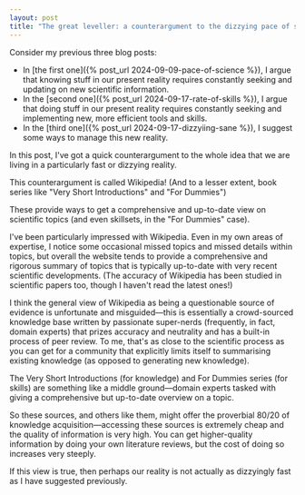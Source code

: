 ```yaml
---
layout: post
title: "The great leveller: a counterargument to the dizzying pace of science"
---
```


Consider my previous three blog posts:    
- In [the first one]({% post_url 2024-09-09-pace-of-science %}), I argue that knowing stuff in our present reality requires constantly seeking and updating on new scientific information.
- In the [second one]({% post_url 2024-09-17-rate-of-skills %}), I argue that doing stuff in our present reality requires constantly seeking and implementing new, more efficient tools and skills.
- In the [third one]({% post_url 2024-09-17-dizzyiing-sane %}), I suggest some ways to manage this new reality.

In this post, I've got a quick counterargument to the whole idea that we are living in a particularly fast or dizzying reality.

This counterargument is called Wikipedia! (And to a lesser extent, book series like "Very Short Introductions" and "For Dummies")

These provide ways to get a comprehensive and up-to-date view on scientific topics (and even skillsets, in the "For Dummies" case).

I've been particularly impressed with Wikipedia. Even in my own areas of expertise, I notice some occasional missed topics and missed details within topics, but overall the website tends to provide a comprehensive and rigorous summary of topics that is typically up-to-date with very recent scientific developments. (The accuracy of Wikipedia has been studied in scientific papers too, though I haven't read the latest ones!)

I think the general view of Wikipedia as being a questionable source of evidence is unfortunate and misguided—this is essentially a crowd-sourced knowledge base written by passionate super-nerds (frequently, in fact, domain experts) that prizes accuracy and neutrality and has a built-in process of peer review. To me, that's as close to the scientific process as you can get for a community that explicitly limits itself to summarising existing knowledge (as opposed to generating new knowledge).

The Very Short Introductions (for knowledge) and For Dummies series (for skills) are something like a middle ground—domain experts tasked with giving a comprehensive but up-to-date overview on a topic.

So these sources, and others like them, might offer the proverbial 80/20 of knowledge acquisition—accessing these sources is extremely cheap and the quality of information is very high. You can get higher-quality information by doing your own literature reviews, but the cost of doing so increases very steeply.

If this view is true, then perhaps our reality is not actually as dizzyingly fast as I have suggested previously.
